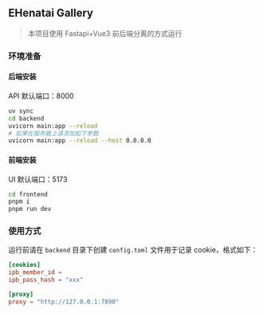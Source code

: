 ## EHenatai Gallery

> 本项目使用 Fastapi+Vue3 前后端分离的方式运行

### 环境准备

#### 后端安装

API 默认端口：8000

```bash
uv sync
cd backend
uvicorn main:app --reload
# 如果在服务器上请添加如下参数
uvicorn main:app --reload --host 0.0.0.0
```
#### 前端安装

UI 默认端口：5173

```bash
cd frontend
pnpm i
pnpm run dev
```

### 使用方式

运行前请在 `backend` 目录下创建 `config.toml` 文件用于记录 cookie，格式如下：

```toml
[cookies]
ipb_member_id = 
ipb_pass_hash = "xxx"

[proxy]
proxy = "http://127.0.0.1:7890"

```